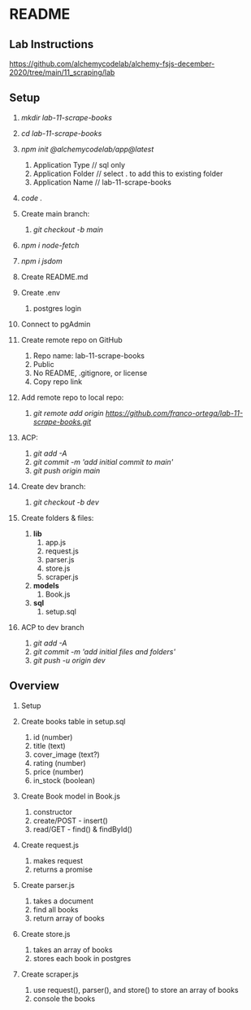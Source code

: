 # README

## Lab Instructions

https://github.com/alchemycodelab/alchemy-fsjs-december-2020/tree/main/11_scraping/lab


## Setup

1. *mkdir lab-11-scrape-books*

1. *cd lab-11-scrape-books*

1. *npm init @alchemycodelab/app@latest*
    1. Application Type // sql only
    1. Application Folder // select . to add this to existing folder
    1. Application Name // lab-11-scrape-books

1. *code .*

1. Create main branch:
    1. *git checkout -b main*

1. *npm i node-fetch*

1. *npm i jsdom*

1. Create README.md

1. Create .env
    1. postgres login

1. Connect to pgAdmin

1. Create remote repo on GitHub
    1. Repo name: lab-11-scrape-books
    1. Public
    1. No README, .gitignore, or license
    1. Copy repo link

1. Add remote repo to local repo:
    1. *git remote add origin https://github.com/franco-ortega/lab-11-scrape-books.git*

1. ACP:
    1. *git add -A*
    1. *git commit -m 'add initial commit to main'*
    1. *git push origin main*

1. Create dev branch:
    1. *git checkout -b dev*

1. Create folders & files:
    1. **lib**
        1. app.js
        1. request.js
        1. parser.js
        1. store.js
        1. scraper.js
    1. **models**
        1. Book.js
    1. **sql**
        1. setup.sql
1. ACP to dev branch
    1. *git add -A*
    1. *git commit -m 'add initial files and folders'*
    1. *git push -u origin dev*



## Overview

1. Setup

1. Create books table in setup.sql
    1. id (number)
    1. title (text)
    1. cover_image (text?)
    1. rating (number)
    1. price (number)
    1. in_stock (boolean)

1. Create Book model in Book.js
    1. constructor
    1. create/POST - insert()
    1. read/GET - find() & findById()

1. Create request.js
    1. makes request
    1. returns a promise

1. Create parser.js
    1. takes a document
    1. find all books
    1. return array of books

1. Create store.js
    1. takes an array of books
    1. stores each book in postgres

1. Create scraper.js
    1. use request(), parser(), and store() to store an array of books
    1. console the books